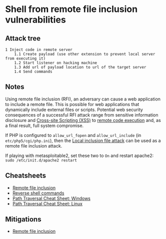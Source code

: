 # Shell from remote file inclusion vulnerabilities

## Attack tree

```text
1 Inject code in remote server
    1.1 Create payload (use other extension to prevent local server from executing it)
    1.2 Start listener on hacking machine
    1.3 Add url of payload location to url of the target server
    1.4 Send commands
```

## Notes

Using remote file inclusion (RFI), an adversary can cause a web application to include a remote file. 
This is possible for web applications that dynamically include external files or scripts. Potential web security 
consequences of a successful RFI attack range from sensitive information disclosure and 
[Cross-site Scripting (XSS)](XSS.md) to [remote code execution](Remote-code-execution.md) and, as a final result, 
full system compromise.

If PHP is configured to `allow_url_fopen` and `allow_url_include` (in `etc/php5/cgi/php.ini`), then the
[Local inclusion file attack](Local-file-incl-vuln.md) can be used as a remote file inclusion attack.

If playing with metasploitable2, set these two to `On` and restart apache2: `sudo /etc/init.d/apache2 restart`

## Cheatsheets
* [Remote file inclusion](cheatsheets:docs/application/rfi)
* [Reverse shell commands](cheatsheets:docs/application/reverse-shell-commands)
* [Path Traversal Cheat Sheet: Windows](https://www.akimbocore.com/article/windows-path-traversal-cheat-sheet/)
* [Path Traversal Cheat Sheet: Linux](https://www.akimbocore.com/article/linux-path-traversal-cheat-sheet/)

## Mitigations
* [Remote file inclusion](app-mitigations:docs/coding/Local-file-inclusion)